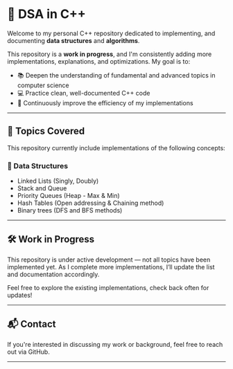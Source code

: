 # 📘 DSA in C++

Welcome to my personal C++ repository dedicated to implementing, and documenting **data structures** and **algorithms**.

This repository is a **work in progress**, and I'm consistently adding more implementations, explanations, and optimizations. My goal is to:
- 📚 Deepen the understanding of fundamental and advanced topics in computer science
- 💻 Practice clean, well-documented C++ code
- 📘 Continuously improve the efficiency of my implementations
---

## 🧩 Topics Covered

This repository currently include implementations of the following concepts:

### 🔹 Data Structures
- Linked Lists (Singly, Doubly)
- Stack and Queue
- Priority Queues (Heap - Max & Min)
- Hash Tables (Open addressing & Chaining method)
- Binary trees (DFS and BFS methods)

---

## 🛠 Work in Progress

This repository is under active development — not all topics have been implemented yet. As I complete more implementations, I’ll update the list and documentation accordingly.

Feel free to explore the existing implementations, check back often for updates!

---

## 📬 Contact

If you're interested in discussing my work or background, feel free to reach out via GitHub.

---
